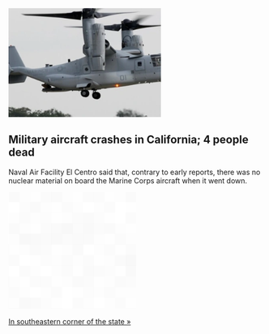 
![Military aircraft crashes in California; 4 people dead](./20220609055839.png)
## Military aircraft crashes in California; 4 people dead

Naval Air Facility El Centro said that, contrary to early reports, there was no nuclear material on board the Marine Corps aircraft when it went down.

![pic](../square_bg.png)

[In southeastern corner of the state »](https://www.yahoo.com/news/military-aircraft-crashes-imperial-county-211408736.html)
